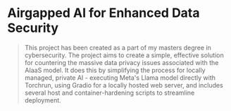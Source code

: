 # Airgapped AI for Enhanced Data Security
> This project has been created as a part of my masters degree in cybersecurity. The project aims to create a simple, effective solution for countering the massive data privacy issues associated with the AIaaS model. It does this by simplifying the process for locally managed, private AI - executing Meta's Llama model directly with Torchrun, using Gradio for a locally hosted web server, and includes several host and container-hardening scripts to streamline deployment.

